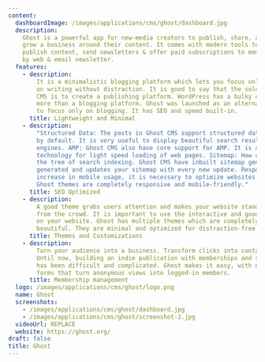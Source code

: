 ```yaml
---
content:
  dashboardImage: /images/applications/cms/ghost/dashboard.jpg
  description:
    Ghost is a powerful app for new-media creators to publish, share, and
    grow a business around their content. It comes with modern tools to build a website,
    publish content, send newsletters & offer paid subscriptions to members. Publish
    by web & email newsletter.
  features:
    - description:
        It is a minimalistic blogging platform which lets you focus only
        on writing without distraction. It is good to say that the sole purpose of Ghost
        CMS is to create a publishing platform. WordPress has a bulky core and it is
        more than a blogging platform. Ghost was launched as an alternative of WordPress
        to focus only on blogging. It has SEO and speed built-in.
      title: Lightweight and Minimal
    - description:
        "Structured Data: The posts in Ghost CMS support structured data
        by default. It is very useful to display beautiful search results in search
        engines. AMP: Ghost CMS also have core support for AMP. It is a revolutionary
        technology for light speed loading of web pages. Sitemap: How can we forget
        the tree of search indexing. Ghost CMS have inbuilt sitemap generator which
        generated and updates your sitemap with every new update. Responsive: With an
        increase in mobile usage, it is necessary to optimize websites for smaller screens.
        Ghost themes are completely responsive and mobile-friendly."
      title: SEO Optimized
    - description:
        A good theme grabs users attention and makes your website stand apart
        from the crowd. It is important to use the interactive and good looking design
        on your website. Ghost has multiple themes which are completely responsive and
        beautiful. They are minimal and optimized for distraction-free reading.
      title: Themes and Customizations
    - description:
        Turn your audience into a business. Transform clicks into contacts.
        Until now, building an indie publication with memberships and subscriptions
        has been difficult and complicated. Ghost makes it easy, with native signup
        forms that turn anonymous views into logged-in members.
      title: Membership management
  logo: /images/applications/cms/ghost/logo.png
  name: Ghost
  screenshots:
    - /images/applications/cms/ghost/dashboard.jpg
    - /images/applications/cms/ghost/screenshot-2.jpg
  videoUrl: REPLACE
  website: https://ghost.org/
draft: false
title: Ghost
---
```

